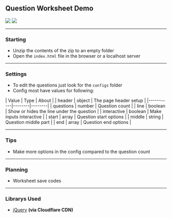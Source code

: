 ## Question Worksheet Demo
![](https://img.shields.io/badge/Version-1.1-blue)
![](https://img.shields.io/badge/Created%20by-McJoe21-red)

-------------------------------------------
### Starting

- Unzip the contents of the zip to an empty folder
- Open the `index.html` file in the browser or a localhost server

-------------------------------------------
### Settings 

- To edit the questions just look for the `configs` folder
- Config most have values for following:

| Value     | Type   | About  |
| header | object | The page header setup |
|-----------|--------|--------|
| questions | number | Question count |
| line | boolean | Show or hides the line under the question |
| interactive | boolean | Make inputs interactive |
| start     | array | Question start options |
| middle    | string  | Question middle part |
| end       | array | Question end options |

-------------------------------------------
### Tips

- Make more options in the config compared to the question count

-------------------------------------------
### Planning

- Worksheet save codes

-------------------------------------------
### Librarys Used

- [jQuery](https://jquery.com/) **(via Cloudflare CDN)**
